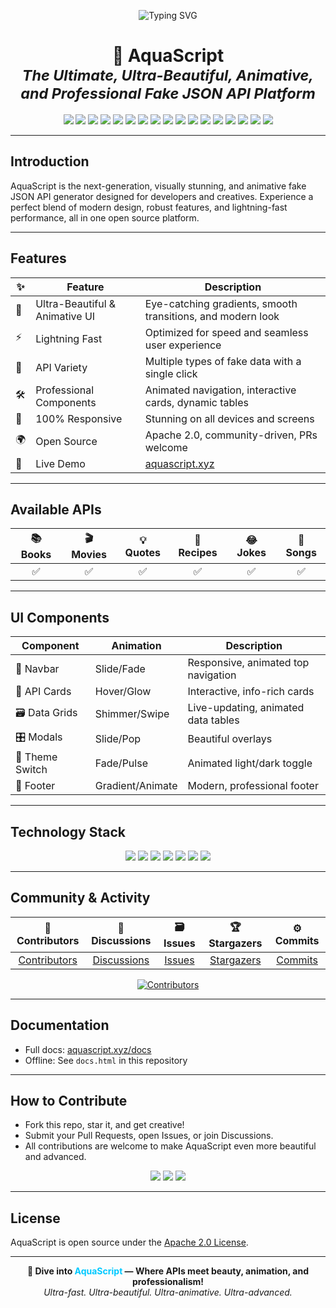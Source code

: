 <p align="center">
  <img src="https://readme-typing-svg.demolab.com?font=Fira+Code&duration=2100&pause=700&color=00C9FF&background=FFFFFF00&center=true&multiline=true&width=850&lines=%F0%9F%92%A7+AquaScript+-+The+Ultra+Animative+Fake+API+Generator+%F0%9F%8C%8A;Modern+%7C+Open+Source+%7C+Beautiful+%7C+Animated+%7C+Developer+Focused" alt="Typing SVG">
</p>

<h1 align="center">
  <b>🌊 AquaScript</b>
  <br>
  <sub>
    <i>
      The Ultimate, Ultra-Beautiful, Animative, and Professional Fake JSON API Platform
    </i>
  </sub>
</h1>

<p align="center">
  <a href="https://github.com/wecoded-dev/Aquascript"><img src="https://img.shields.io/github/stars/wecoded-dev/Aquascript?style=for-the-badge&color=00C9FF&label=Stars%20%F0%9F%92%AB"></a>
  <a href="https://github.com/wecoded-dev/Aquascript/network/members"><img src="https://img.shields.io/github/forks/wecoded-dev/Aquascript?style=for-the-badge&color=43E97B&label=Forks%20%F0%9F%8C%88"></a>
  <a href="https://github.com/wecoded-dev/Aquascript/issues"><img src="https://img.shields.io/github/issues/wecoded-dev/Aquascript?style=for-the-badge&color=30Cfd0&label=Issues%20%F0%9F%98%8E"></a>
  <a href="https://github.com/wecoded-dev/Aquascript/pulls"><img src="https://img.shields.io/github/issues-pr/wecoded-dev/Aquascript?style=for-the-badge&color=5EFCE8&label=PRs%20%F0%9F%91%8D"></a>
  <img src="https://img.shields.io/github/license/wecoded-dev/Aquascript?style=for-the-badge&color=06BEB6&label=License%20%F0%9F%93%9C">
  <a href="https://github.com/wecoded-dev/Aquascript/actions"><img src="https://img.shields.io/github/actions/workflow/status/wecoded-dev/Aquascript/deploy.yml?style=for-the-badge&label=CI%2FCD%20%F0%9F%9A%80&color=12c2e9"></a>
  <img src="https://img.shields.io/badge/Status-Production-00C9FF?style=for-the-badge&label=Status%20%F0%9F%92%97">
  <img src="https://img.shields.io/badge/Open%20Source-YES-43E97B?style=for-the-badge&label=OpenSource%20%F0%9F%91%91">
  <img src="https://img.shields.io/badge/Maintained-Actively-06BEB6?style=for-the-badge&label=Maintained%20%F0%9F%92%AA">
  <img src="https://img.shields.io/github/last-commit/wecoded-dev/Aquascript?style=for-the-badge&color=00C9FF&label=Last%20Commit%20%F0%9F%92%AF">
  <a href="https://github.com/wecoded-dev/Aquascript/graphs/contributors"><img src="https://img.shields.io/github/contributors/wecoded-dev/Aquascript?style=for-the-badge&color=30Cfd0&label=Contributors%20%F0%9F%8E%89"></a>
  <a href="https://github.com/wecoded-dev/Aquascript/commits/main"><img src="https://img.shields.io/github/commit-activity/m/wecoded-dev/Aquascript?style=for-the-badge&color=43E97B&label=Commit%20Activity%20%F0%9F%92%A1"></a>
  <img src="https://img.shields.io/badge/Code%20Quality-A%2B-00C9FF?style=for-the-badge&label=Quality%20%F0%9F%92%96">
  <a href="https://github.com/wecoded-dev/Aquascript/releases"><img src="https://img.shields.io/github/v/release/wecoded-dev/Aquascript?style=for-the-badge&color=43E97B&label=Release%20%F0%9F%93%85"></a>
  <img src="https://img.shields.io/badge/Platform-Universal-12c2e9?style=for-the-badge&label=Platform%20%F0%9F%8C%90">
  <img src="https://img.shields.io/badge/PRs-Welcome-5EFCE8?style=for-the-badge&label=Pull%20Requests%20%F0%9F%92%AA">
  <a href="https://aquascript.xyz/"><img src="https://img.shields.io/badge/Live%20Demo-AquaScript.xyz-30Cfd0?style=for-the-badge&logo=vercel&label=Live%20Demo%20%F0%9F%9A%80"></a>
</p>

---

## Introduction

AquaScript is the next-generation, visually stunning, and animative fake JSON API generator designed for developers and creatives. Experience a perfect blend of modern design, robust features, and lightning-fast performance, all in one open source platform.

---

## Features

| ✨ | Feature                                        | Description                                                  |
|----|------------------------------------------------|--------------------------------------------------------------|
| 🎨 | Ultra-Beautiful & Animative UI                 | Eye-catching gradients, smooth transitions, and modern look  |
| ⚡ | Lightning Fast                                 | Optimized for speed and seamless user experience             |
| 💎 | API Variety                                   | Multiple types of fake data with a single click              |
| 🛠️ | Professional Components                       | Animated navigation, interactive cards, dynamic tables       |
| 📱 | 100% Responsive                               | Stunning on all devices and screens                          |
| 🌍 | Open Source                                   | Apache 2.0, community-driven, PRs welcome                    |
| 🚀 | Live Demo                                     | [aquascript.xyz](https://aquascript.xyz/)                    |

---

## Available APIs

| 📚 Books | 🎬 Movies | 💡 Quotes | 🍳 Recipes | 😂 Jokes | 🎵 Songs |
|:--------:|:--------:|:---------:|:----------:|:--------:|:--------:|
|   ✅     |   ✅     |    ✅     |    ✅      |   ✅     |   ✅     |

---

## UI Components

| Component        | Animation       | Description                                       |
|------------------|----------------|---------------------------------------------------|
| 🧭 Navbar        | Slide/Fade      | Responsive, animated top navigation               |
| 🎴 API Cards     | Hover/Glow      | Interactive, info-rich cards                      |
| 🗃️ Data Grids    | Shimmer/Swipe   | Live-updating, animated data tables               |
| 🎛️ Modals        | Slide/Pop       | Beautiful overlays                                |
| 🌈 Theme Switch  | Fade/Pulse      | Animated light/dark toggle                        |
| 🦄 Footer        | Gradient/Animate| Modern, professional footer                       |

---

## Technology Stack

<p align="center">
  <img src="https://img.shields.io/badge/Node.js-43853D?style=for-the-badge&logo=node-dot-js&logoColor=white">
  <img src="https://img.shields.io/badge/HTML5-E34F26?style=for-the-badge&logo=html5&logoColor=white">
  <img src="https://img.shields.io/badge/CSS3-1572B6?style=for-the-badge&logo=css3&logoColor=white">
  <img src="https://img.shields.io/badge/JavaScript-F7DF1E?style=for-the-badge&logo=javascript&logoColor=black">
  <img src="https://img.shields.io/badge/REST%20API-00C9FF?style=for-the-badge">
  <img src="https://img.shields.io/badge/Bootstrap-7952B3?style=for-the-badge&logo=bootstrap&logoColor=white">
  <img src="https://img.shields.io/badge/Vercel-000000?style=for-the-badge&logo=vercel&logoColor=white">
</p>

---

## Community & Activity

| 👥 Contributors | 💬 Discussions | 🗃️ Issues | 🏆 Stargazers | ⚙️ Commits |
|:--------------:|:--------------:|:---------:|:------------:|:---------:|
| [Contributors](https://github.com/wecoded-dev/Aquascript/graphs/contributors) | [Discussions](https://github.com/wecoded-dev/Aquascript/discussions) | [Issues](https://github.com/wecoded-dev/Aquascript/issues) | [Stargazers](https://github.com/wecoded-dev/Aquascript/stargazers) | [Commits](https://github.com/wecoded-dev/Aquascript/commits/main) |

<p align="center">
  <a href="https://github.com/wecoded-dev/Aquascript/graphs/contributors">
    <img src="https://contrib.rocks/image?repo=wecoded-dev/Aquascript" alt="Contributors">
  </a>
</p>

---

## Documentation

- Full docs: [aquascript.xyz/docs](https://aquascript.xyz/docs)
- Offline: See `docs.html` in this repository

---

## How to Contribute

- Fork this repo, star it, and get creative!
- Submit your Pull Requests, open Issues, or join Discussions.
- All contributions are welcome to make AquaScript even more beautiful and advanced.

<p align="center">
  <a href="https://github.com/wecoded-dev/Aquascript/pulls"><img src="https://img.shields.io/badge/PRs-Welcome-43E97B?style=for-the-badge&label=Pull%20Requests%20%F0%9F%92%AA"></a>
  <a href="https://github.com/wecoded-dev/Aquascript/discussions"><img src="https://img.shields.io/badge/Community-Discussions-12c2e9?style=for-the-badge&label=Chat%20%F0%9F%92%AC"></a>
  <a href="https://github.com/wecoded-dev/Aquascript/issues"><img src="https://img.shields.io/badge/Bug%20Reports-Welcome-06BEB6?style=for-the-badge&label=Issues%20%F0%9F%98%8E"></a>
</p>

---

## License

AquaScript is open source under the [Apache 2.0 License](LICENSE).

---

<p align="center">
  <b>🌊 Dive into <span style="color:#00C9FF;">AquaScript</span> — Where APIs meet beauty, animation, and professionalism!</b>
  <br>
  <i>Ultra-fast. Ultra-beautiful. Ultra-animative. Ultra-advanced.</i>
</p>
